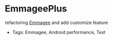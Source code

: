 # EmmageePlus

refactoring [Emmagee](https://github.com/NetEase/Emmagee/) and add customize feature

* Tags: Emmagee, Android performance, Test
